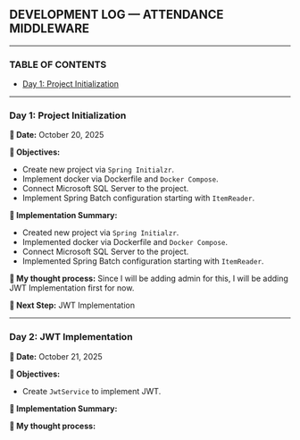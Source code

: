 ## DEVELOPMENT LOG — ATTENDANCE MIDDLEWARE

---
### TABLE OF CONTENTS
- [Day 1: Project Initialization](#day-1-project-initialization)

---
### Day 1: Project Initialization
**📅 Date:** October 20, 2025

**🎯 Objectives:**
- Create new project via `Spring Initialzr`.
- Implement docker via Dockerfile and `Docker Compose`.
- Connect Microsoft SQL Server to the project.
- Implement Spring Batch configuration starting with `ItemReader`.

**📝 Implementation Summary:**
- Created new project via `Spring Initialzr`.
- Implemented docker via Dockerfile and `Docker Compose`.
- Connect Microsoft SQL Server to the project.
- Implemented Spring Batch configuration starting with `ItemReader`.

**💭 My thought process:** Since I will be adding admin for this, I will be adding JWT Implementation first for now.

**📌 Next Step:** JWT Implementation

---
### Day 2: JWT Implementation
**📅 Date:** October 21, 2025

**🎯 Objectives:**
- Create `JwtService` to implement JWT.

**📝 Implementation Summary:**


**💭 My thought process:** 